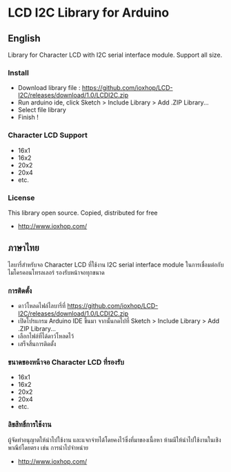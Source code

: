 # LCD I2C Library for Arduino
## English
Library for Character LCD with I2C serial interface module. Support all size.

### Install
 * Download library file : https://github.com/ioxhop/LCD-I2C/releases/download/1.0/LCDI2C.zip
 * Run arduino ide, click Sketch > Include Library > Add .ZIP Library...
 * Select file library
 * Finish !
 
### Character LCD Support
 * 16x1
 * 16x2
 * 20x2
 * 20x4
 * etc.
 
### License
This library open source. Copied, distributed for free
 * http://www.ioxhop.com/

## ภาษาไทย
ไลบารี่สำหรับจอ Character LCD ที่ใช้งาน I2C serial interface module ในการเชื่อมต่อกับไมโครคอนโทรลเลอร์ รองรับหน้าจอทุกขนาด

### การติดตั้ง
 * ดาว์โหลดไฟล์ไลบารี่ที่ https://github.com/ioxhop/LCD-I2C/releases/download/1.0/LCDI2C.zip
 * เปิดโปรแกรม Arduino IDE ขึ้นมา จากนั้นกดไปที่ Sketch > Include Library > Add .ZIP Library...
 * เลือกไฟล์ที่ได้ดาว์โหลดไว้
 * เสร็จสิ้นการติดตั้ง

### ขนาดของหน้าจอ Character LCD ที่รองรับ
 * 16x1
 * 16x2
 * 20x2
 * 20x4
 * etc.

### ลิขสิทธิ์การใช้งาน
ผู้จัดทำอนุญาตให้นำไปใช้งาน และแจกจ่ายได้โดยคงไว้ซึ่งที่มาของเนื้อหา ห้ามมีให้นำไปใช้งานในเชิงพาณีย์โดยตรง เช่น การนำไปจำหน่าย
 * http://www.ioxhop.com/
